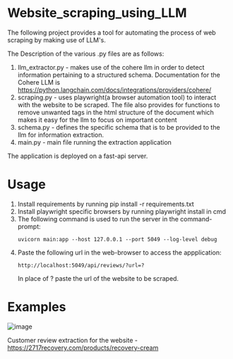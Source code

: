 # Website_scraping_using_LLM

The following project provides a tool for automating the process of web scraping by making use of LLM's.

The Description of the various .py files are as follows:
1. llm_extractor.py - makes use of the cohere llm in order to detect information pertaining to a structured schema.
   Documentation for the Cohere LLM is https://python.langchain.com/docs/integrations/providers/cohere/
2. scraping.py - uses playwright(a browser automation tool) to interact with the website to be scraped. The file also provides for functions to remove unwanted tags in the html structure of the document which makes it easy      for the llm to focus on important content
3. schema.py - defines the specific schema that is to be provided to the llm for information extraction.
4. main.py - main file running the extraction application

The application is deployed on a fast-api server.

# Usage

1. Install requirements by running pip install -r requirements.txt
2. Install playwright specific browsers by running playwright install in cmd
3. The following command is used to run the server in the command-prompt:
    ```
   uvicorn main:app --host 127.0.0.1 --port 5049 --log-level debug
   ```   
4. Paste the following url in the web-browser to access the appplication:
   ```
   http://localhost:5049/api/reviews/?url=?
   ```
   In place of ? paste the url of the website to be scraped.

# Examples
![image](https://github.com/user-attachments/assets/9ab5bf8f-fc31-4440-9a0f-a3d5d2492829)

Customer review extraction for the website - https://2717recovery.com/products/recovery-cream


 

